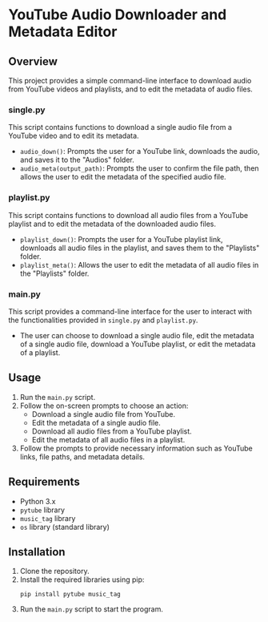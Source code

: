 # YouTube Audio Downloader and Metadata Editor

## Overview
This project provides a simple command-line interface to download audio from YouTube videos and playlists, and to edit the metadata of audio files. 


### single.py
This script contains functions to download a single audio file from a YouTube video and to edit its metadata.

- `audio_down()`: Prompts the user for a YouTube link, downloads the audio, and saves it to the "Audios" folder.
- `audio_meta(output_path)`: Prompts the user to confirm the file path, then allows the user to edit the metadata of the specified audio file.

### playlist.py
This script contains functions to download all audio files from a YouTube playlist and to edit the metadata of the downloaded audio files.

- `playlist_down()`: Prompts the user for a YouTube playlist link, downloads all audio files in the playlist, and saves them to the "Playlists" folder.
- `playlist_meta()`: Allows the user to edit the metadata of all audio files in the "Playlists" folder.

### main.py
This script provides a command-line interface for the user to interact with the functionalities provided in `single.py` and `playlist.py`.

- The user can choose to download a single audio file, edit the metadata of a single audio file, download a YouTube playlist, or edit the metadata of a playlist.

## Usage
1. Run the `main.py` script.
2. Follow the on-screen prompts to choose an action:
   - Download a single audio file from YouTube.
   - Edit the metadata of a single audio file.
   - Download all audio files from a YouTube playlist.
   - Edit the metadata of all audio files in a playlist.
3. Follow the prompts to provide necessary information such as YouTube links, file paths, and metadata details.

## Requirements
- Python 3.x
- `pytube` library
- `music_tag` library
- `os` library (standard library)

## Installation
1. Clone the repository.
2. Install the required libraries using pip:
   ```
   pip install pytube music_tag
   ```
3. Run the `main.py` script to start the program.